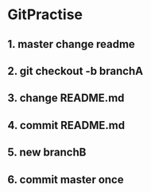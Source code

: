 # GitPractise

## 1. master change readme

## 2. git checkout -b branchA

## 3. change README.md

## 4. commit README.md

## 5. new branchB

## 6. commit master once